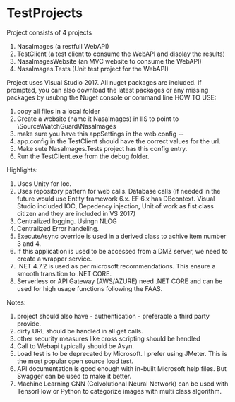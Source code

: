# TestProjects
Project consists of 4 projects
1) NasaImages (a restfull WebAPI)
2) TestClient (a test client to consume the WebAPI and display the results)
3) NasaImagesWebsite (an MVC website to consume the WebAPI)
4) NasaImages.Tests (Unit test project for the WebAPI)

Project uses Visual Studio 2017. All nuget packages are included. If prompted, you can also download the latest packages or any missing packages
by usubng the Nuget console or command line
HOW TO USE:
1) copy all files in a local folder
3) Create a website (name it NasaImages) in IIS to point to <Root>\Source\WatchGuard\NasaImages
4) make sure you have this appSettings in the web.config -- <add key="Mars_Photos_URL" value="https://api.nasa.gov/mars-photos/api/v1/rovers/curiosity/photos" />
5) app.config in the TestClient should have the correct values for the url. <add key="API_BaseURL" value="http://localhost/NasaImages/"/>
6) Make sute NasaImages.Tests project has this config entry. <add key="Mars_Photos_URL" value="https://api.nasa.gov/mars-photos/api/v1/rovers/curiosity/photos" />
7) Run the TestClient.exe from the debug folder.

Highlights:
1) Uses Unity for Ioc. 
2) Uses repository pattern for web calls. Database calls (if needed in the future would use Entity framework 6.x. EF 6.x has DBcontext.
Visual Studio included IOC, Depedency injection, Unit of work as fist class citizen and they are included in VS 2017)
3) Centralized logging. Usingn NLOG
4) Centralized Error handeling.
5) ExecuteAsync override is used in a derived class to achive item number 3 and 4.
6) If this application is used to be accessed from a DMZ server, we need to create a wrapper service.
7) .NET 4.7.2 is used as per microsoft recommendations. This ensure a smooth transition to .NET CORE.
8) Serverless or API Gateway (AWS/AZURE) need .NET CORE and can be used for high usage functions following the FAAS.

Notes:
1) project should also have - authentication - preferable a third party provide.
2) dirty URL should be handled in all get calls.
3) other security measures like cross scripting should be hendled
4) Call to Webapi typically should be Asyn.
5) Load test is to be deprecated by Microsoft. I prefer using JMeter. This is the most popular open source load test.
6) API documentation is good enough with in-built Microsoft help files. But Swagger can be used to make it better.
7) Machine Learning CNN (Colvolutional Neural Network) can be used with TensorFlow or Python to categorize images with multi class algorithm.

